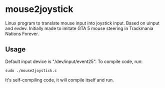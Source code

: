 # mouse2joystick
Linux program to translate mouse input into joystick input. Based on uinput and evdev. Initially made to imitate GTA 5 mouse steering in Trackmania Nations Forever.

## Usage
Default input device is "/dev/input/event25". To compile code, run:
```
sudo ./mouse2joystick.c
```

It's self-compiling code, it will compile itself and run.
